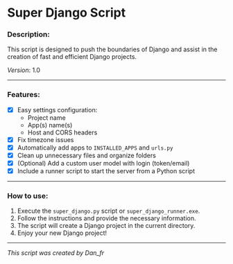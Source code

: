 
# Super Django Script
### Description:
This script is designed to push the boundaries of Django and assist in the creation of fast and efficient Django projects.

*Version*: 1.0

---------------------------------------------------------

### Features:
- [x] Easy settings configuration:
  - Project name
  - App(s) name(s)
  - Host and CORS headers
- [x] Fix timezone issues
- [x] Automatically add apps to `INSTALLED_APPS` and `urls.py`
- [x] Clean up unnecessary files and organize folders
- [x] (Optional) Add a custom user model with login (token/email)
- [x] Include a runner script to start the server from a Python script
---------------------------------------------------------

### How to use:

1. Execute the `super_django.py` script or `super_django_runner.exe`.
2. Follow the instructions and provide the necessary information.
3. The script will create a Django project in the current directory.
4. Enjoy your new Django project!

---------------------------------------------------------
*This script was created by Dan_fr*
